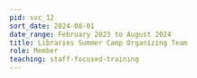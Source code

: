 ```yaml
---
pid: svc_12
sort_date: 2024-08-01
date_range: February 2023 to August 2024
title: Libraries Summer Camp Organizing Team
role: Member
teaching: staff-focused-training
---
```

